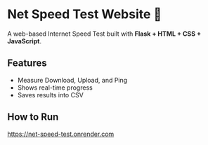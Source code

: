 # Net Speed Test Website 🚀

A web-based Internet Speed Test built with **Flask + HTML + CSS + JavaScript**.

## Features
- Measure Download, Upload, and Ping
- Shows real-time progress
- Saves results into CSV

## How to Run
https://net-speed-test.onrender.com
